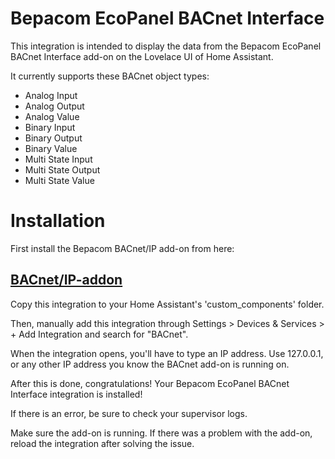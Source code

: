 # Bepacom EcoPanel BACnet Interface

This integration is intended to display the data from the Bepacom EcoPanel BACnet Interface add-on on the Lovelace UI of Home Assistant.

It currently supports these BACnet object types:

- Analog Input
- Analog Output
- Analog Value
- Binary Input
- Binary Output
- Binary Value
- Multi State Input
- Multi State Output
- Multi State Value



# Installation

First install the Bepacom BACnet/IP add-on from here: 

## [BACnet/IP-addon](https://github.com/Bepacom-Raalte/bepacom-HA-Addons/tree/main/bacnetinterface)

Copy this integration to your Home Assistant's 'custom_components' folder.

Then, manually add this integration through Settings > Devices & Services > + Add Integration and search for "BACnet".

When the integration opens, you'll have to type an IP address. Use 127.0.0.1, or any other IP address you know the BACnet add-on is running on.

After this is done, congratulations! Your Bepacom EcoPanel BACnet Interface integration is installed!

If there is an error, be sure to check your supervisor logs.

Make sure the add-on is running. If there was a problem with the add-on, reload the integration after solving the issue.


